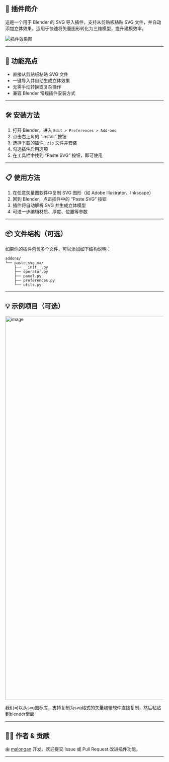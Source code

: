 
## 🧩 插件简介

这是一个用于 Blender 的 SVG 导入插件，支持从剪贴板粘贴 SVG 文件，并自动添加立体效果。适用于快速将矢量图形转化为三维模型，提升建模效率。

![插件效果图](https://github.com/user-attachments/assets/086851aa-b8c2-48de-847f-74dae1f9814b)

---

## 🚀 功能亮点

- 直接从剪贴板粘贴 SVG 文件
- 一键导入并自动生成立体效果
- 无需手动转换或复杂操作
- 兼容 Blender 常规插件安装方式

---

## 🛠 安装方法

1. 打开 Blender，进入 `Edit > Preferences > Add-ons`
2. 点击右上角的 “Install” 按钮
3. 选择下载的插件 `.zip` 文件并安装
4. 勾选插件启用选项
5. 在工具栏中找到 “Paste SVG” 按钮，即可使用

---

## 📋 使用方法

1. 在任意矢量图软件中复制 SVG 图形（如 Adobe Illustrator、Inkscape）
2. 回到 Blender，点击插件中的 “Paste SVG” 按钮
3. 插件将自动解析 SVG 并生成立体模型
4. 可进一步编辑材质、厚度、位置等参数

---

## 📦 文件结构（可选）

如果你的插件包含多个文件，可以添加如下结构说明：

```
addons/
└── paste_svg_ma/
    ├── __init__.py
    ├── operator.py
    ├── panel.py
    ├── preferences.py
    └── utils.py
```

---

## 💡 示例项目（可选）


<img width="1445" height="1222" alt="image" src="https://github.com/user-attachments/assets/334ebf9f-e5e6-4a7a-8a7a-2b2c8f74f2c4" />

我们可以从svg图标库，支持复制为svg格式的矢量编辑软件直接复制，然后粘贴到blender里面





---

## 🧑‍💻 作者 & 贡献

由 [malongan](https://github.com/malongan) 开发。欢迎提交 Issue 或 Pull Request 改进插件功能。

---

